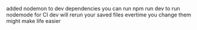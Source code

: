 added nodemon to dev dependencies
you can run npm run dev to run nodemode for CI dev 
will rerun your saved files evertime you change them
might make life easier

